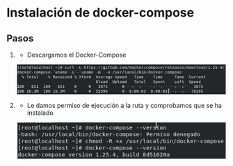 # Instalación de docker-compose


## Pasos
1.  - Descargamos el Docker-Compose
	
     ![Acceso 1](https://github.com/jesusromero92/CentOs-docker/blob/main/Fotos/6.png)

2.  - Le damos permiso de ejecución a la ruta y comprobamos que se ha instalado

     ![Acceso 2](https://github.com/jesusromero92/CentOs-docker/blob/main/Fotos/9.png)


